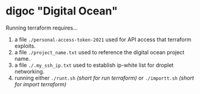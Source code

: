 # digoc "Digital Ocean"

Running terraform requires...
1. a file `./personal-access-token-2021` used for API access that terraform exploits.
2. a file `./project_name.txt` used to reference the digital ocean project name.
3. a file `./.my_ssh_ip.txt` used to establish ip-white list for droplet networking.
4. running either `./runt.sh` *(short for run terraform)* or `./importt.sh` *(short for import terraform)*